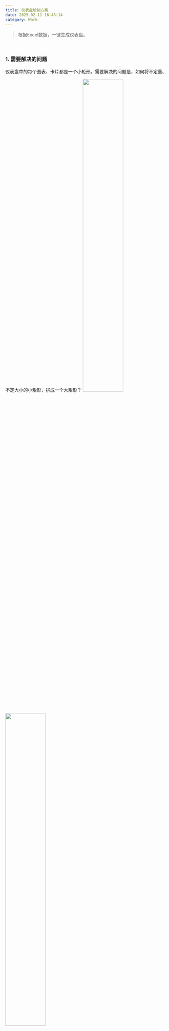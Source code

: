 ```yaml
---
title: 仪表盘绘制方案
date: 2025-02-11 16:48:14
category: Work
---
```

> 根据Excel数据，一键生成仪表盘。

<br/>

### 1. 需要解决的问题
仪表盘中的每个图表、卡片都是一个小矩形。需要解决的问题是，如何将不定量、不定大小的小矩形，拼成一个大矩形？
<img src="7.png" style="display: inline-block; width: 50%; margin: 14px 0"/><img src="8.png" style="display: inline-block; width: 50%;margin: 14px 0"/>

<br/>

#### 1.1 定义元素
【Step 1】在拼成仪表盘前，我们先定义图表的size。
根据图表的特征类型，图表的size会被标记成rect1, rect2, rect3，具体宽高如下图所示。
<img src="1.png" style="margin: 10px auto 20px" />

<br/>

#### 1.2 拆分子任务
【Step 2】将“拼成大矩形“的任务，拆分成“拼成一行“的子任务。
有的仪表盘一行可以放2个元素，有的一行则可以放3个元素，甚至4个。根据一行可以放几个元素，我们列出4种布局：
- 一列布局: 总宽350px
- 两列布局: 总宽700px
- 三列布局: 总宽900px
- 四列布局: 总宽1200px
如下图所示，在两列布局中,rect2可以单独拼成一行，rect1 + rect1也可以单独拼成一行。下图是可以拼成一行的情况的所有情况，也就是仪表盘的排列布局。
<img src="2.png" style="margin: 10px ">
（PS：这里会将一行当成一个grid-container，而不是整个矩形当成一个grid-container。优点：不同行的之间的最小单元格不必一样）
第一步我们已经得到chartSize，假设现在有3个图表，size分别为 rect2, rect1, rect1的小矩形，套入2列布局，依次看能不能拼成一行一行。发现rect2可以拼成一行，rect1 + rect1可以拼成一行，且拼完之后没有其他元素，即可以拼成大矩形。
```js
const chartSize = [2,1,1]
const PUZZLE_RULE = {
  2: ['11', '2', '311'],
  3: ['322', '3211', '31111', '21', '111'],
  4: // ...,
}
```

<br/>

#### 1.3 确定最终任务
【Step 3】确保可以拼成矩形
但是，因为图表数量、大小是不确定的，将它们套入x列布局中，很大概率不能拼成一个矩形。
有两个原因：
- 面积不对
  要在2列布局拼成矩形， 图表总面积必须为2的倍数。
  假设有3个rect1图表，总面积为3，3 % 2 = 1，即无法拼成
- 图表顺序不对
  七巧板一定要用正确的摆放顺序，才能拼成矩形

<br/>

*为了确保可以拼成矩形，我们可以*
- 改变面积：人为增大图表面积（拉宽拉高）
假设x为总面积，要保证*`x % 2 == 0`* && *`x % 3 == 0`* && *`x % 4 == 0`*，已知*`x % 2, x % 3 ,x % 4`*可能出现的余数是0,1,2,3。只要把余数补齐，原来不能被2,3,4整除的x，就可以被整除。
即将*`y = x || x+1 || x+2 || x+3`*, y总会有一个数能整除2, 整除3, 整除4。因此增大图表面积，能确保1,2,3,4列布局都有一个可以拼成的组合。

套用布局 | 两列布局 | 三列布局 | 四列布局 
---|:--:|--:|--:|---:
x(图表总面积 x >=2 ) | x%2 | x%3 | x%4 
可能得余数| 0,1 | 0,1,2 | 0,1,2,3
增加面积对策| *`x+1`*|*`x+1, x+2`*|*`x+1, x+2, x+3`*

<br/>
*求全排列*
穷举所有排列，只要找到一种就停止查找
```js
const chartSize = [1,1,2]
// 全排列
[1,1,2]
[1,2,1]
[2,1,1]
```

<br/>

#### 1.4 生成css
【Step 4】 生成css样式
找到了拼成的结果，是几列布局，每一行有哪些图表，每个图表的size。根据CSS Grid 布局，将网页划分成网格，指定元素横跨多个网格、竖跨几个网格，就可以在页面上绘制出仪表盘了。
<img src="3.png" style="display: inline-block; height:300px"/><img src="4.png" style="display: inline-block; height:300px"/><img src="5.png" style="display: inline-block; height:300px"/><img src="6.png" style="display: inline-block; height:300px"/>




### 2. 代码
